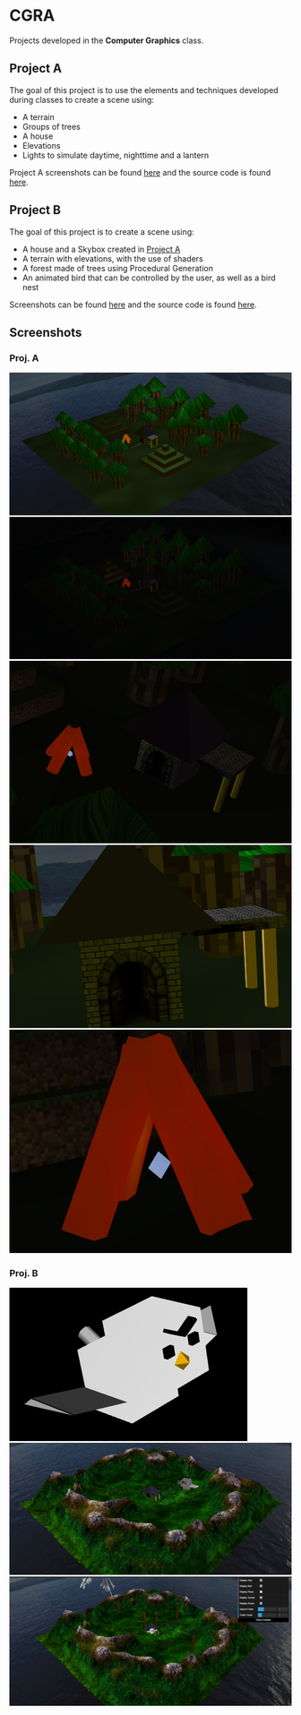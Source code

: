 # CGRA

Projects developed in the **Computer Graphics** class.

## Project A

The goal of this project is to use the elements and techniques developed during classes to create a scene using:
* A terrain
* Groups of trees
* A house
* Elevations
* Lights to simulate daytime, nighttime and a lantern

Project A screenshots can be found [here](#proj-a) and the source code is found [here](projetos/projA/).

## Project B

The goal of this project is to create a scene using:
* A house and a Skybox created in [Project A](#project-a)
* A terrain with elevations, with the use of shaders
* A forest made of trees using Procedural Generation
* An animated bird that can be controlled by the user, as well as a bird nest

Screenshots can be found [here](#proj-b) and the source code is found [here](projetos/projB/).

## Screenshots

### Proj. A

![Figure 1](projetos/projA/pics/proja-t2g6-1.png)
![Figure 2](projetos/projA/pics/proja-t2g6-2.png)
![Figure 3](projetos/projA/pics/proja-t2g6-3.png)
![Figure 4](projetos/projA/pics/proja-t2g6-4.png)
![Figure 5](projetos/projA/pics/proja-t2g6-5.png)

### Proj. B

![Figure 1B](projetos/projB/pics/projb-t2g6-1.png)
![Figure 2B](projetos/projB/pics/projb-t2g6-2.png)
![Figure 3B](projetos/projB/pics/projb-t2g6-3.png)